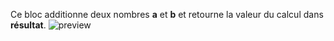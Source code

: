 Ce bloc additionne deux nombres **a** et **b** et retourne la valeur du calcul dans **résultat**.
![preview](/images/expressions/add-fr.png)
